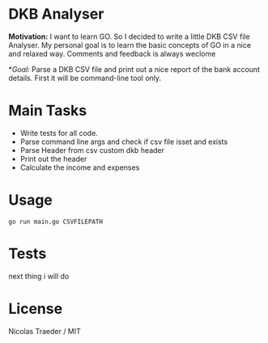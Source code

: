 # DKB Analyser

**Motivation:** I want to learn GO. So I decided to write a little DKB CSV file 
Analyser. My personal goal is to learn the basic concepts of GO in a nice
and relaxed way. Comments and feedback is always weclome

**Goal:* Parse a DKB CSV file and print out a nice report of the bank
account details. First it will be command-line tool only.

# Main Tasks

* Write tests for all code.
* Parse command line args and check if csv file isset and exists
* Parse Header from csv custom dkb header
* Print out the header
* Calculate the income and expenses

# Usage

```
go run main.go CSVFILEPATH
```

# Tests

next thing i will do

# License

Nicolas Traeder / MIT